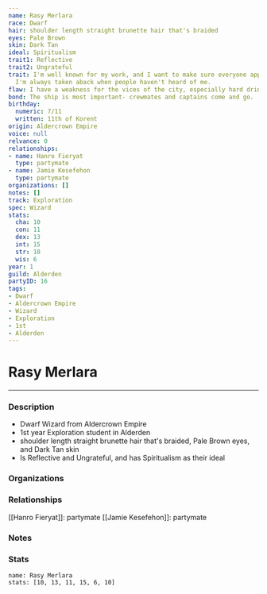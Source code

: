 ```yaml
---
name: Rasy Merlara
race: Dwarf
hair: shoulder length straight brunette hair that's braided
eyes: Pale Brown
skin: Dark Tan
ideal: Spiritualism
trait1: Reflective
trait2: Ungrateful
trait: I'm well known for my work, and I want to make sure everyone appreciates it.
  I'm always taken aback when people haven't heard of me.
flaw: I have a weakness for the vices of the city, especially hard drink.
bond: The ship is most important- crewmates and captains come and go.
birthday:
  numeric: 7/11
  written: 11th of Korent
origin: Aldercrown Empire
voice: null
relvance: 0
relationships:
- name: Hanro Fieryat
  type: partymate
- name: Jamie Kesefehon
  type: partymate
organizations: []
notes: []
track: Exploration
spec: Wizard
stats:
  cha: 10
  con: 11
  dex: 13
  int: 15
  str: 10
  wis: 6
year: 1
guild: Alderden
partyID: 16
tags:
- Dwarf
- Aldercrown Empire
- Wizard
- Exploration
- 1st
- Alderden
---
```

# Rasy Merlara
---
### Description
- Dwarf Wizard from Aldercrown Empire
- 1st year Exploration student in Alderden
- shoulder length straight brunette hair that's braided, Pale Brown eyes, and Dark Tan skin
- Is Reflective and Ungrateful, and has Spiritualism as their ideal

### Organizations

### Relationships
[[Hanro Fieryat]]: partymate
[[Jamie Kesefehon]]: partymate

### Notes

### Stats
```statblock
name: Rasy Merlara
stats: [10, 13, 11, 15, 6, 10]
```